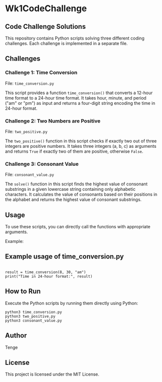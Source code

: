 # Wk1CodeChallenge

## Code Challenge Solutions

This repository contains Python scripts solving three different coding challenges. Each challenge is implemented in a separate file.

## Challenges

### Challenge 1: Time Conversion
File: `time_conversion.py`

This script provides a function `time_conversion()` that converts a 12-hour time format to a 24-hour time format. It takes hour, minute, and period ("am" or "pm") as input and returns a four-digit string encoding the time in 24-hour format.

### Challenge 2: Two Numbers are Positive
File: `two_positive.py`

The `two_positive()` function in this script checks if exactly two out of three integers are positive numbers. It takes three integers (a, b, c) as arguments and returns `True` if exactly two of them are positive, otherwise `False`.

### Challenge 3: Consonant Value
File: `consonant_value.py`

The `solve()` function in this script finds the highest value of consonant substrings in a given lowercase string containing only alphabetic characters. It calculates the value of consonants based on their positions in the alphabet and returns the highest value of consonant substrings.

## Usage

To use these scripts, you can directly call the functions with appropriate arguments.

Example:


## Example usage of time_conversion.py
```from challenge1.time_conversion import time_conversion

result = time_conversion(8, 30, "am")
print("Time in 24-hour format:", result)

```
## How to Run
Execute the Python scripts by running them directly using Python:


`python3 time_conversion.py`        
`python3 two_positive.py`        
`python3 consonant_value.py`       


## Author  
Tenge

## License
This project is licensed under the MIT License.